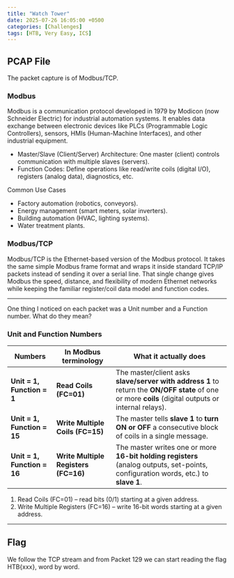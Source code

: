 ```yaml
---
title: "Watch Tower"
date: 2025-07-26 16:05:00 +0500
categories: [Challenges]
tags: [HTB, Very Easy, ICS]
---
```


## PCAP File

The packet capture is of Modbus/TCP. 

### Modbus

Modbus is a communication protocol developed in 1979 by Modicon (now Schneider Electric) for industrial automation systems. It enables data exchange between electronic devices like PLCs (Programmable Logic Controllers), sensors, HMIs (Human-Machine Interfaces), and other industrial equipment.

- Master/Slave (Client/Server) Architecture: One master (client) controls communication with multiple slaves (servers).
- Function Codes: Define operations like read/write coils (digital I/O), registers (analog data), diagnostics, etc.

Common Use Cases
- Factory automation (robotics, conveyors).
- Energy management (smart meters, solar inverters).
- Building automation (HVAC, lighting systems).
- Water treatment plants.

### Modbus/TCP

Modbus/TCP is the Ethernet-based version of the Modbus protocol. It takes the same simple Modbus frame format and wraps it inside standard TCP/IP packets instead of sending it over a serial line. That single change gives Modbus the speed, distance, and flexibility of modern Ethernet networks while keeping the familiar register/coil data model and function codes.

---

One thing I noticed on each packet was a Unit number and a Function number. What do they mean?

### Unit and Function Numbers

| Numbers              | In Modbus terminology                | What it actually does                                                                                                                                |
| --------------------------- | ------------------------------------ | ---------------------------------------------------------------------------------------------------------------------------------------------------- |
| **Unit = 1, Function = 1**  | **Read Coils (FC=01)**               | The master/client asks **slave/server with address 1** to return the **ON/OFF state** of one or more **coils** (digital outputs or internal relays). |
| **Unit = 1, Function = 15** | **Write Multiple Coils (FC=15)**     | The master tells **slave 1** to **turn ON or OFF** a consecutive block of coils in a single message.                                                 |
| **Unit = 1, Function = 16** | **Write Multiple Registers (FC=16)** | The master writes one or more **16-bit holding registers** (analog outputs, set-points, configuration words, etc.) to **slave 1**.                   |

1. Read Coils (FC=01) – read bits (0/1) starting at a given address.
2. Write Multiple Registers (FC=16) – write 16-bit words starting at a given address.

---

## Flag

We follow the TCP stream and from Packet 129 we can start reading the flag HTB{xxx}, word by word.



